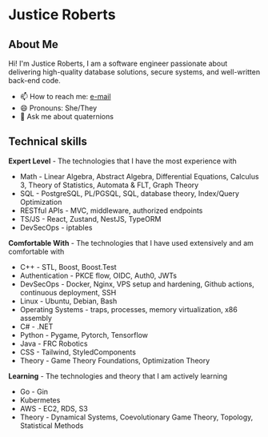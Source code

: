 # Justice Roberts

## About Me
Hi! I'm Justice Roberts, I am a software engineer passionate about delivering high-quality database solutions, secure systems, and well-written back-end code.
 - 📫 How to reach me: [e-mail](mailto://justice@conway.engineer)
 - 😄 Pronouns: She/They
 - 💬 Ask me about quaternions
## Technical skills
**Expert Level** - The technologies that I have the most experience with
 - Math - Linear Algebra, Abstract Algebra, Differential Equations, Calculus 3, Theory of Statistics, Automata & FLT, Graph Theory
 - SQL - PostgreSQL, PL/PGSQL, SQL, database theory, Index/Query Optimization
 - RESTful APIs - MVC, middleware, authorized endpoints
 - TS/JS - React, Zustand, NestJS, TypeORM
 - DevSecOps - iptables

**Comfortable With** - The technologies that I have used extensively and am comfortable with
 - C++ - STL, Boost, Boost.Test
 - Authentication - PKCE flow, OIDC, Auth0, JWTs
 - DevSecOps - Docker, Nginx, VPS setup and hardening, Github actions, continuous deployment, SSH
 - Linux - Ubuntu, Debian, Bash
 - Operating Systems - traps, processes, memory virtualization, x86 assembly
 - C# - .NET
 - Python - Pygame, Pytorch, Tensorflow
 - Java - FRC Robotics
 - CSS - Tailwind, StyledComponents
 - Theory - Game Theory Foundations, Optimization Theory

**Learning** - The technologies and theory that I am actively learning
 - Go - Gin
 - Kubermetes
 - AWS - EC2, RDS, S3
 - Theory - Dynamical Systems, Coevolutionary Game Theory, Topology, Statistical Methods

<!--
**EmryEnjoyer/EmryEnjoyer** is a ✨ _special_ ✨ repository because its `README.md` (this file) appears on your GitHub profile.

Here are some ideas to get you started:

- 🔭 I’m currently working on ...
- 🌱 I’m currently learning ...
- 👯 I’m looking to collaborate on ...
- 🤔 I’m looking for help with ...
- ⚡ Fun fact: ...
-->
